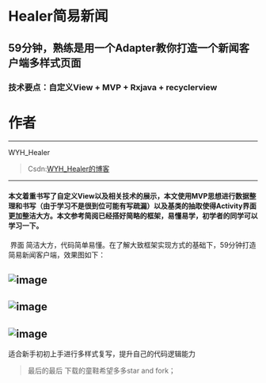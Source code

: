 # Healer简易新闻
## 59分钟，熟练是用一个Adapter教你打造一个新闻客户端多样式页面
### 技术要点：自定义View + MVP + Rxjava + recyclerview 
# 作者 #
---

WYH_Healer 

>Csdn:[WYH_Healer的博客](http://blog.csdn.net/wyh_healer)

---
#### 本文着重书写了自定义View以及相关技术的展示，本文使用MVP思想进行数据整理和书写（由于学习不是很到位可能有写疏漏）以及基类的抽取使得Activity界面更加整洁大方。本文参考简阅已经搭好简略的框架，易懂易学，初学者的同学可以学习一下。
 界面 简洁大方，代码简单易懂。在了解大致框架实现方式的基础下，59分钟打造简易新闻客户端，效果图如下：
 
 ## ![image](https://github.com/wyhnihaook/NewsClient/raw/master/img-holder/new.png)
 ## ![image](https://github.com/wyhnihaook/NewsClient/raw/master/img-holder/new1.png)
 ## ![image](https://github.com/wyhnihaook/NewsClient/raw/master/img-holder/new2.png)
 
 适合新手初初上手进行多样式复写，提升自己的代码逻辑能力
 >最后的最后   下载的童鞋希望多多star and fork；

